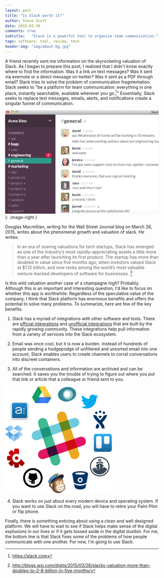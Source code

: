 ```yaml
---
layout: post
title: "Is Slack worth it?"
author: Steve Scott
date: 2015-03-30
comments: true
subtitle:   "Slack is a powerful tool to organize team communication."
tags: software, tool, review, tech
header-img: "img/about-bg.jpg"
---
```


A friend recently sent me information on the skyrocketing valuation of Slack.  As I began to prepare this post, I realized that I didn't know exactly where to find the information. Was it a link on text messages?  Was it sent via evernote or a direct message on twitter?  Was it sent as a PDF through email?  Slack tries to solve the problem of communication fragmentation.  Slack seeks to "be a platform for team communication: everything in one place, instantly searchable, available wherever you go.[^slack2]"  Essentially, Slack seeks to replace text messages, emails, alerts, and notifications create a singular funnel of communication. 

![Slack](/img/slack-why.png)
{: .image-right } 

Douglas Macmillian, writing for the Wall Street Journal blog on March 26, 2015, writes about the phenomenal growth and valuation of slack.  He writes:  

> In an era of soaring valuations for tech startups, Slack has emerged as one of the industry’s most rapidly-appreciating assets a little more than a year after launching its first product. The startup has more than doubled in value since five months ago, when investors valued Slack at $1.12 billion, and now ranks among the world’s most valuable venture-backed developers of software for businesses. [^slack]

Is this wild valuation another case of a champagne high? Probably.  Although this is an important and interesting question, I'd like to focus on whether this app is worthwhile.  Regardless of the speculative value of the company, I think that Slack platform has enormous benefits and offers the potential to solve many problems.  To summarize, here are few of the key benefits.

1) Slack has a myriad of integrations with other software and tools.  There are [official integrations](https://slack.com/integrations) and [unofficial integrations](https://api.slack.com/community) that are built by the rapidly growing community. These integrations help pull information from a variety of services into the Slack ecosystem. 

2) Email was once cool, but it is now a burden.  Instead of hundreds of people sending a hodgepodge of unfiltered and unsorted email into one account, Slack enables users to create channels to corral conversations into discreet containers. 

3) All of the conversations and information are archived and can be searched.  It saves you the trouble of trying to figure out where you put that link or article that a colleague or friend sent to you.

![Slack](/img/slack-integrations.png)




 
4) Slack works on just about every modern device and operating system.  If you want to use Slack on the road, you will have to retire your Palm Pilot or flip phone.

Finally, there is something enticing about using a clean and well designed platform.  We will have to wait to see if Slack helps make sense of the digital explosions in our lives or if it gets tossed aside in the digital dustbin.  For me, the bottom line is that Slack fixes some of the problems of how people communicate with one another. For now, I'm going to use Slack.

[^slack2]: https://slack.com 
[^slack]: http://blogs.wsj.com/digits/2015/03/26/slacks-valuation-more-than-doubles-to-2-8-billion-in-five-months/